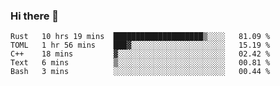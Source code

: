 ### Hi there 👋

<!--
**berkus/berkus** is a ✨ _special_ ✨ repository because its `README.md` (this file) appears on your GitHub profile.

Here are some ideas to get you started:

- 🔭 I’m currently working on ...
- 🌱 I’m currently learning ...
- 👯 I’m looking to collaborate on ...
- 🤔 I’m looking for help with ...
- 💬 Ask me about ...
- 📫 How to reach me: ...
- 😄 Pronouns: ...
- ⚡ Fun fact: ...
-->

<!--START_SECTION:waka-->
```text
Rust   10 hrs 19 mins  ████████████████████▒░░░░   81.09 % 
TOML   1 hr 56 mins    ███▓░░░░░░░░░░░░░░░░░░░░░   15.19 % 
C++    18 mins         ▓░░░░░░░░░░░░░░░░░░░░░░░░   02.42 % 
Text   6 mins          ▒░░░░░░░░░░░░░░░░░░░░░░░░   00.81 % 
Bash   3 mins          ░░░░░░░░░░░░░░░░░░░░░░░░░   00.44 % 
```
<!--END_SECTION:waka-->
